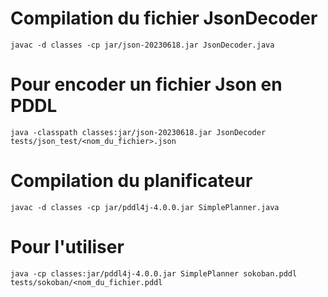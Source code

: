 # Compilation du fichier JsonDecoder

    javac -d classes -cp jar/json-20230618.jar JsonDecoder.java

# Pour encoder un fichier Json en PDDL

    java -classpath classes:jar/json-20230618.jar JsonDecoder tests/json_test/<nom_du_fichier>.json

# Compilation du planificateur

    javac -d classes -cp jar/pddl4j-4.0.0.jar SimplePlanner.java

# Pour l'utiliser

    java -cp classes:jar/pddl4j-4.0.0.jar SimplePlanner sokoban.pddl tests/sokoban/<nom_du_fichier.pddl